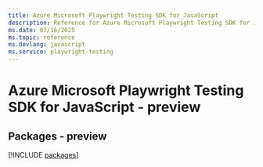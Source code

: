 ```yaml
---
title: Azure Microsoft Playwright Testing SDK for JavaScript
description: Reference for Azure Microsoft Playwright Testing SDK for JavaScript
ms.date: 07/16/2025
ms.topic: reference
ms.devlang: javascript
ms.service: playwright-testing
---
```

# Azure Microsoft Playwright Testing SDK for JavaScript - preview
## Packages - preview
[!INCLUDE [packages](microsoft-playwright-testing-index.md)]